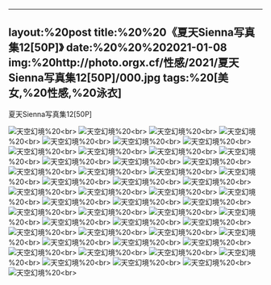﻿---
layout:%20post
title:%20%20《夏天Sienna写真集12[50P]》
date:%20%20%202021-01-08
img:%20http://photo.orgx.cf/性感/2021/夏天Sienna写真集12[50P]/000.jpg
tags:%20[美女,%20性感,%20泳衣]
---

夏天Sienna写真集12[50P]



![天空幻境](http://photo.orgx.cf/性感/2021/夏天Sienna写真集12[50P]/001.jpg%20''天空幻境'')%20<br>
![天空幻境](http://photo.orgx.cf/性感/2021/夏天Sienna写真集12[50P]/002.jpg%20''天空幻境'')%20<br>
![天空幻境](http://photo.orgx.cf/性感/2021/夏天Sienna写真集12[50P]/003.jpg%20''天空幻境'')%20<br>
![天空幻境](http://photo.orgx.cf/性感/2021/夏天Sienna写真集12[50P]/004.jpg%20''天空幻境'')%20<br>
![天空幻境](http://photo.orgx.cf/性感/2021/夏天Sienna写真集12[50P]/005.jpg%20''天空幻境'')%20<br>
![天空幻境](http://photo.orgx.cf/性感/2021/夏天Sienna写真集12[50P]/006.jpg%20''天空幻境'')%20<br>
![天空幻境](http://photo.orgx.cf/性感/2021/夏天Sienna写真集12[50P]/007.jpg%20''天空幻境'')%20<br>
![天空幻境](http://photo.orgx.cf/性感/2021/夏天Sienna写真集12[50P]/008.jpg%20''天空幻境'')%20<br>
![天空幻境](http://photo.orgx.cf/性感/2021/夏天Sienna写真集12[50P]/009.jpg%20''天空幻境'')%20<br>
![天空幻境](http://photo.orgx.cf/性感/2021/夏天Sienna写真集12[50P]/010.jpg%20''天空幻境'')%20<br>
![天空幻境](http://photo.orgx.cf/性感/2021/夏天Sienna写真集12[50P]/011.jpg%20''天空幻境'')%20<br>
![天空幻境](http://photo.orgx.cf/性感/2021/夏天Sienna写真集12[50P]/012.jpg%20''天空幻境'')%20<br>
![天空幻境](http://photo.orgx.cf/性感/2021/夏天Sienna写真集12[50P]/013.jpg%20''天空幻境'')%20<br>
![天空幻境](http://photo.orgx.cf/性感/2021/夏天Sienna写真集12[50P]/014.jpg%20''天空幻境'')%20<br>
![天空幻境](http://photo.orgx.cf/性感/2021/夏天Sienna写真集12[50P]/015.jpg%20''天空幻境'')%20<br>
![天空幻境](http://photo.orgx.cf/性感/2021/夏天Sienna写真集12[50P]/016.jpg%20''天空幻境'')%20<br>
![天空幻境](http://photo.orgx.cf/性感/2021/夏天Sienna写真集12[50P]/017.jpg%20''天空幻境'')%20<br>
![天空幻境](http://photo.orgx.cf/性感/2021/夏天Sienna写真集12[50P]/018.jpg%20''天空幻境'')%20<br>
![天空幻境](http://photo.orgx.cf/性感/2021/夏天Sienna写真集12[50P]/019.jpg%20''天空幻境'')%20<br>
![天空幻境](http://photo.orgx.cf/性感/2021/夏天Sienna写真集12[50P]/020.jpg%20''天空幻境'')%20<br>
![天空幻境](http://photo.orgx.cf/性感/2021/夏天Sienna写真集12[50P]/021.jpg%20''天空幻境'')%20<br>
![天空幻境](http://photo.orgx.cf/性感/2021/夏天Sienna写真集12[50P]/022.jpg%20''天空幻境'')%20<br>
![天空幻境](http://photo.orgx.cf/性感/2021/夏天Sienna写真集12[50P]/023.jpg%20''天空幻境'')%20<br>
![天空幻境](http://photo.orgx.cf/性感/2021/夏天Sienna写真集12[50P]/024.jpg%20''天空幻境'')%20<br>
![天空幻境](http://photo.orgx.cf/性感/2021/夏天Sienna写真集12[50P]/025.jpg%20''天空幻境'')%20<br>
![天空幻境](http://photo.orgx.cf/性感/2021/夏天Sienna写真集12[50P]/026.jpg%20''天空幻境'')%20<br>
![天空幻境](http://photo.orgx.cf/性感/2021/夏天Sienna写真集12[50P]/027.jpg%20''天空幻境'')%20<br>
![天空幻境](http://photo.orgx.cf/性感/2021/夏天Sienna写真集12[50P]/028.jpg%20''天空幻境'')%20<br>
![天空幻境](http://photo.orgx.cf/性感/2021/夏天Sienna写真集12[50P]/029.jpg%20''天空幻境'')%20<br>
![天空幻境](http://photo.orgx.cf/性感/2021/夏天Sienna写真集12[50P]/030.jpg%20''天空幻境'')%20<br>
![天空幻境](http://photo.orgx.cf/性感/2021/夏天Sienna写真集12[50P]/031.jpg%20''天空幻境'')%20<br>
![天空幻境](http://photo.orgx.cf/性感/2021/夏天Sienna写真集12[50P]/032.jpg%20''天空幻境'')%20<br>
![天空幻境](http://photo.orgx.cf/性感/2021/夏天Sienna写真集12[50P]/033.jpg%20''天空幻境'')%20<br>
![天空幻境](http://photo.orgx.cf/性感/2021/夏天Sienna写真集12[50P]/034.jpg%20''天空幻境'')%20<br>
![天空幻境](http://photo.orgx.cf/性感/2021/夏天Sienna写真集12[50P]/035.jpg%20''天空幻境'')%20<br>
![天空幻境](http://photo.orgx.cf/性感/2021/夏天Sienna写真集12[50P]/036.jpg%20''天空幻境'')%20<br>
![天空幻境](http://photo.orgx.cf/性感/2021/夏天Sienna写真集12[50P]/037.jpg%20''天空幻境'')%20<br>
![天空幻境](http://photo.orgx.cf/性感/2021/夏天Sienna写真集12[50P]/038.jpg%20''天空幻境'')%20<br>
![天空幻境](http://photo.orgx.cf/性感/2021/夏天Sienna写真集12[50P]/039.jpg%20''天空幻境'')%20<br>
![天空幻境](http://photo.orgx.cf/性感/2021/夏天Sienna写真集12[50P]/040.jpg%20''天空幻境'')%20<br>
![天空幻境](http://photo.orgx.cf/性感/2021/夏天Sienna写真集12[50P]/041.jpg%20''天空幻境'')%20<br>
![天空幻境](http://photo.orgx.cf/性感/2021/夏天Sienna写真集12[50P]/042.jpg%20''天空幻境'')%20<br>
![天空幻境](http://photo.orgx.cf/性感/2021/夏天Sienna写真集12[50P]/043.jpg%20''天空幻境'')%20<br>
![天空幻境](http://photo.orgx.cf/性感/2021/夏天Sienna写真集12[50P]/044.jpg%20''天空幻境'')%20<br>
![天空幻境](http://photo.orgx.cf/性感/2021/夏天Sienna写真集12[50P]/045.jpg%20''天空幻境'')%20<br>
![天空幻境](http://photo.orgx.cf/性感/2021/夏天Sienna写真集12[50P]/046.jpg%20''天空幻境'')%20<br>
![天空幻境](http://photo.orgx.cf/性感/2021/夏天Sienna写真集12[50P]/047.jpg%20''天空幻境'')%20<br>
![天空幻境](http://photo.orgx.cf/性感/2021/夏天Sienna写真集12[50P]/048.jpg%20''天空幻境'')%20<br>
![天空幻境](http://photo.orgx.cf/性感/2021/夏天Sienna写真集12[50P]/049.jpg%20''天空幻境'')%20<br>
![天空幻境](http://photo.orgx.cf/性感/2021/夏天Sienna写真集12[50P]/050.jpg%20''天空幻境'')%20<br>